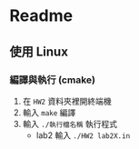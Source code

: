 # Readme

## 使用 Linux

### 編譯與執行 (cmake)
1. 在 `HW2` 資料夾裡開終端機
2. 輸入 `make` 編譯
3. 輸入 `./執行檔名稱` 執行程式
    + lab2 輸入 `./HW2 lab2X.in`
